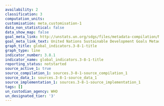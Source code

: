 ```yaml
---
availability: 2
classification: 3
computation_units:
customisation: meta.customisation-1
data_non_statistical: false
data_show_map: false
goal_meta_link: http://unstats.un.org/sdgs/files/metadata-compilation/Metadata-Goal-3.pdf
goal_meta_link_text: United Nations Sustainable Development Goals Metadata (pdf 865kB)
graph_title: global_indicators.3-8-1-title
graph_type: line
indicator_number: 3.8.1
indicator_name: global_indicators.3-8-1-title
reporting_status: notstarted
source_active_1: true
source_compilation_1: sources.3-8-1-source_compilation_1
source_data_1: sources.3-8-1-source_data_1
source_implementation_1: sources.3-8-1-source_implementation_1
tags: []
un_custodian_agency: WHO
un_designated_tier: '3'
---
```

